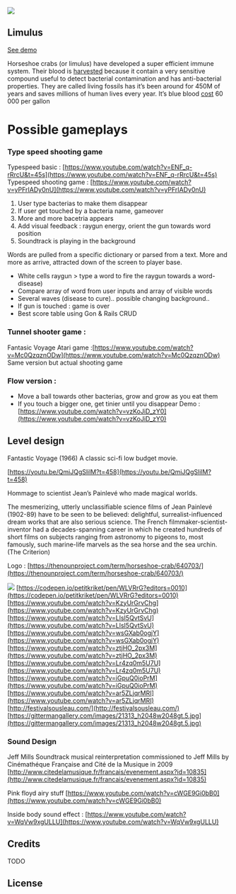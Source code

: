 ![](https://static.thenounproject.com/png/7090-200.png)

## Limulus

[See demo](http://limulusgame.herokuapp.com)

Horseshoe crabs (or limulus) have developed a super efficient immune system. Their blood is [harvested](https://www.frontiersin.org/articles/10.3389/fmars.2018.00185/full) because it contain a very sensitive compound useful to detect bacterial contamination and has anti-bacterial properties. They are called living fossils has it’s been around for 450M of years and saves millions of human lives every year. It’s blue blood [cost](https://www.businessinsider.com/why-horseshoe-crab-blood-expensive-2018-8?IR=T) 60 000 per gallon

# Possible gameplays

### Type speed shooting game

Typespeed basic : [https://www.youtube.com/watch?v=ENF_q-rRrcU&t=45s](https://www.youtube.com/watch?v=ENF_q-rRrcU&t=45s)
Typespeed shooting game : [https://www.youtube.com/watch?v=yPFrIADy0nU](https://www.youtube.com/watch?v=yPFrIADy0nU)

1. User type bacterias to make them disappear
2. If user get touched by a bacteria name, gameover
3. More and more bacetria appears
4. Add visual feedback : raygun energy, orient the gun towards word position
5. Soundtrack is playing in the background

Words are pulled from a specific dictionary or parsed from a text.
More and more as arrive, attracted down of the screen to player base.

- White cells raygun > type a word to fire the raygun towards a word-disease)
- Compare array of word from user inputs and array of visible words
- Several waves (disease to cure).. possible changing background..
- If gun is touched : game is over
- Best score table using Gon & Rails CRUD

### Tunnel shooter game :

Fantasic Voyage Atari game :[https://www.youtube.com/watch?v=Mc0QzqznODw](https://www.youtube.com/watch?v=Mc0QzqznODw)
Same version but actual shooting game

### Flow version :

- Move a ball towards other bacterias, grow and grow as you eat them
- If you touch a bigger one, get tinier until you disappear
  Demo : [https://www.youtube.com/watch?v=vzKoJiD_zY0](https://www.youtube.com/watch?v=vzKoJiD_zY0)

## Level design

Fantastic Voyage (1966) A classic sci-fi low budget movie.

[https://youtu.be/QmiJQgSlilM?t=458](https://youtu.be/QmiJQgSlilM?t=458)

Hommage to scientist Jean’s Painlevé who made magical worlds.

The mesmerizing, utterly unclassifiable science films of Jean Painlevé (1902-89) have to be seen to be believed: delightful, surrealist-influenced dream works that are also serious science. The French filmmaker-scientist-inventor had a decades-spanning career in which he created hundreds of short films on subjects ranging from astronomy to pigeons to, most famously, such marine-life marvels as the sea horse and the sea urchin. (The Criterion)

Logo : [https://thenounproject.com/term/horseshoe-crab/640703/](https://thenounproject.com/term/horseshoe-crab/640703/)

![](https://lh4.googleusercontent.com/lfu_QHHfAmxuOp2Le3z-VjK61nsZCxVwhRHhF_S_lvw5wXhu9b200vmYsyZI0j6A0oSLEyARxoOJtUaVJRJKN9CWVUrDUEsBKSbyIL0TO9I_YHQFNeLzWhNdMEu_K7oQI0GRCMs4)
[https://codepen.io/petitkriket/pen/WLVRrG?editors=0010](https://codepen.io/petitkriket/pen/WLVRrG?editors=0010)
[https://www.youtube.com/watch?v=KzyUrGrvChg](https://www.youtube.com/watch?v=KzyUrGrvChg)
[https://www.youtube.com/watch?v=LlsI5QvtSvU](https://www.youtube.com/watch?v=LlsI5QvtSvU)
[https://www.youtube.com/watch?v=wsGXab0ogjY](https://www.youtube.com/watch?v=wsGXab0ogjY)
[https://www.youtube.com/watch?v=ztjHO_2px3M](https://www.youtube.com/watch?v=ztjHO_2px3M)
[https://www.youtube.com/watch?v=Lr4zq0m5U7U](https://www.youtube.com/watch?v=Lr4zq0m5U7U)
[https://www.youtube.com/watch?v=iGpuQ0ioPrM](https://www.youtube.com/watch?v=iGpuQ0ioPrM)
[https://www.youtube.com/watch?v=ar5ZLjqrMRI](https://www.youtube.com/watch?v=ar5ZLjqrMRI)
[http://festivalsousleau.com/](http://festivalsousleau.com/)
[https://gittermangallery.com/images/21313_h2048w2048gt.5.jpg](https://gittermangallery.com/images/21313_h2048w2048gt.5.jpg)

### Sound Design

Jeff Mills Soundtrack musical reinterpretation commissioned to Jeff Mills by Cinémathéque Française and Cité de la Musique in 2009
[http://www.citedelamusique.fr/francais/evenement.aspx?id=10835](http://www.citedelamusique.fr/francais/evenement.aspx?id=10835)

Pink floyd airy stuff
[https://www.youtube.com/watch?v=cWGE9Gi0bB0](https://www.youtube.com/watch?v=cWGE9Gi0bB0)

Inside body sound effect :
[https://www.youtube.com/watch?v=WqVw9xgULLU](https://www.youtube.com/watch?v=WqVw9xgULLU)

## Credits

TODO

## License
